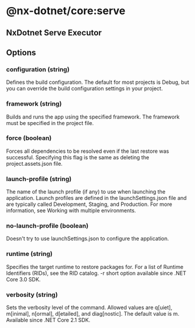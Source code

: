 # @nx-dotnet/core:serve

## NxDotnet Serve Executor

## Options

### configuration (string)

Defines the build configuration. The default for most projects is Debug, but you can override the build configuration settings in your project.

### framework (string)

Builds and runs the app using the specified framework. The framework must be specified in the project file.

### force (boolean)

Forces all dependencies to be resolved even if the last restore was successful. Specifying this flag is the same as deleting the project.assets.json file.

### launch-profile (string)

The name of the launch profile (if any) to use when launching the application. Launch profiles are defined in the launchSettings.json file and are typically called Development, Staging, and Production. For more information, see Working with multiple environments.

### no-launch-profile (boolean)

Doesn&#39;t try to use launchSettings.json to configure the application.

### runtime (string)

Specifies the target runtime to restore packages for. For a list of Runtime Identifiers (RIDs), see the RID catalog. -r short option available since .NET Core 3.0 SDK.

### verbosity (string)

Sets the verbosity level of the command. Allowed values are q[uiet], m[inimal], n[ormal], d[etailed], and diag[nostic]. The default value is m. Available since .NET Core 2.1 SDK.
